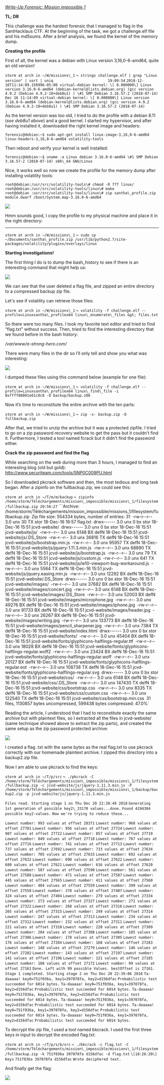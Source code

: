 <u>*Write-Up Forensic: Mission impossible 1*</u>

**TL; DR**

This challenge was the hardest forensic that I managed to flag in the SantHacklaus CTF. At the beginning of the task, we got a challenge.elf file and his md5sums. After a brief analysis, we found the kernel of the memory dump.

**Creating the profile**

First of all, the kernel was a debian with Linux version 3,16,0-6-amd64, quite an old version!

```storm at arch in ~/W/missions\_1```
```↪ strings challenge.elf | grep "Linux version" | sort | uniq                         19:09:54```
```2018-12-16T11:14:09.150996-05:00 virtual-debian kernel: \[ 0.000000\] Linux version 3.16.0-6-amd64 (debian-kernel@lists.debian.org) (gcc version 4.9.2 (Debian 4.9.2-10+deb8u1) ) \#1 SMP Debian 3.16.57-2 (2018-07-14)```
```Dec 16 11:14:09 virtual-debian kernel: \[ 0.000000\] Linux version 3.16.0-6-amd64 (debian-kernel@lists.debian.org) (gcc version 4.9.2 (Debian 4.9.2-10+deb8u1) ) \#1 SMP Debian 3.16.57-2 (2018-07-14)```

As the kernel version was too old, I tried to do the profile with a debian 8.11 (*see deb8u1 above*) and a good kernel. I started my hypervisor, and after having installed it, downloaded the right kernel image and headers:

```forensic@debian:~$ sudo apt-get install linux-image-3,16,0-6-amd64 linux-headers-3,16,0-6-amd64 volatility-tools```

Then reboot and verify your kernel is well installed:

```forensic@debian:~$ uname -a Linux debian 3.16.0-6-amd64 \#1 SMP Debian 3.16.57-2 (2018-07-14) x86\_64 GNU/Linux```

Nice, it works well so now we create the profile for the memory dump after installing volatility tools:

```root@debian:/usr/src/volatility-tools\# chmod -R 777 linux/```
```root@debian:/usr/src/volatility-tools/linux\# make```
```root@debian :usr/src/volatility-tools/linux\# zip santha\_profile.zip module.dwarf /boot/System.map-3.16.0-6-amd64```

![](images/yolo.png)

Hmm sounds good, I copy the profile to my physical machine and place it in the right directory:

****

```storm at arch in ~/W/missions\_1```
```↪ sudo cp ~/Documents/santha\_profile.zip /usr/lib/python2.7/site-packages/volatility/plugins/overlays/linux```

**Starting investigations!**

The first thing I do is to dump the bash\_history to see if there is an interesting command that might help us:

![](images/yolo2.png)

We can see that the user deleted a flag file, and zipped an entire directory to a compressed backup zip file.

Let's see if volatility can retrieve those files:

```storm at arch in ~/W/missions\_1```
```↪ volatility -f challenge.elf --profile=Linuxsantha\_profilex64 linux\_enumerate\_files &gt; files.txt```

So there were too many files. I took my favorite text editor and tried to find “flag.txt” without success. Then, tried to find the interesting directory that we found before in the bash history:

*/var/www/a-strong-hero.com/*

There were many files in the dir so I’ll only tell and show you what was interesting:

![](images/yolo3.png)

I dumped these files using this command below (example for one file):

```storm at arch in ~/W/missions\_1```
```↪ volatility -f challenge.elf --profile=Linuxsantha\_profilex64 linux\_find\_file -i 0xffff88001e61c0c8 -O backup/backup.z06```

Now it’s time to reconstitute the entire archive with the ten parts:

```storm at arch in ~/W/missions\_1```
```↪ zip -s- backup.zip -O fullbackup.zip```

After that, we tried to unzip the archive but it was a protected zipfile. I tried to go on a zip password recovery website to get the pass but it couldn’t find it. Furthermore, I tested a tool named fcrack but it didn’t find the password either.

**Crack the zip password and find the flag**

While searching on the web during more than 3 hours, I managed to find an interesting blog (old but gold): <http://www.securiteam.com/tools/5NP0C009PU.html>

So I downloaded pkcrack software and then, the most tedious and long task began. After a zipinfo on the fullbackup.zip, we could see this:

```storm at arch in ~/T/m/m/backup```
```↪ zipinfo /home/storm/Téléchargements/mission\_impossible/missions\_1/filesystem/fullbackup.zip 20:56:27```
```Archive: /home/storm/Téléchargements/mission\_impossible/missions\_1/filesystem/fullbackup.zip`
`Zip file size: 554334 bytes, number of entries: 31`
`-rw-r--r-- 3.0 unx 30 TX stor 18-Dec-16 16:57 flag.txt`
`drwx------ 3.0 unx 0 bx stor 18-Dec-16 15:51 jcvd-website/`
`drwx------ 3.0 unx 0 bx stor 18-Dec-16 15:51 jcvd-website/js/`
`-rw-r--r-- 3.0 unx 6148 BX defN 18-Dec-16 15:51 jcvd-website/js/.DS\_Store`
`-rw-r--r-- 3.0 unx 36816 TX defN 18-Dec-16 15:51 jcvd-website/js/bootstrap.min.js`
`-rw-r--r-- 3.0 unx 95957 TX defN 18-Dec-16 15:51 jcvd-website/js/jquery-1.11.3.min.js`
`-rw-r--r-- 3.0 unx 68890 TX defN 18-Dec-16 15:51 jcvd-website/js/bootstrap.js`
`-rw-r--r-- 3.0 unx 79 TX defN 18-Dec-16 15:51 jcvd-website/js/custom.js`
`-rw-r--r-- 3.0 unx 641 TX defN 18-Dec-16 15:51 jcvd-website/js/ie10-viewport-bug-workaround.js`
`-rw-r--r-- 3.0 unx 5564 TX defN 18-Dec-16 15:51 jcvd-website/js/jquery.easing.min.js`
`-rw-r--r-- 3.0 unx 12292 BX defN 18-Dec-16 15:51 jcvd-website/.DS\_Store`
`drwx------ 3.0 unx 0 bx stor 18-Dec-16 15:51 jcvd-website/images/`
`-rw-r--r-- 3.0 unx 37682 BX defN 18-Dec-16 15:51 jcvd-website/images/concert.jpg`
`-rw-r--r-- 3.0 unx 6148 BX defN 18-Dec-16 15:51 jcvd-website/images/.DS\_Store`
`-rw-r--r-- 3.0 unx 52003 BX defN 18-Dec-16 15:51 jcvd-website/images/microphone.jpg`
`-rw-r--r-- 3.0 unx 49276 BX defN 18-Dec-16 15:51 jcvd-website/images/iphone.jpg`
`-rw-r--r-- 3.0 unx 91733 BX defN 18-Dec-16 15:51 jcvd-website/images/header.jpg`
`-rw-r--r-- 3.0 unx 26267 BX defN 18-Dec-16 15:51 jcvd-website/images/writing.jpg`
`-rw-r--r-- 3.0 unx 133773 BX defN 18-Dec-16 15:51 jcvd-website/images/pencil\_sharpener.jpg`
`-rw-r--r-- 3.0 unx 7384 TX defN 18-Dec-16 15:51 jcvd-website/index.html`
`drwx------ 3.0 unx 0 bx stor 18-Dec-16 15:51 jcvd-website/fonts/`
`-rw-r--r-- 3.0 unx 45404 BX defN 18-Dec-16 15:51 jcvd-website/fonts/glyphicons-halflings-regular.ttf`
`-rw-r--r-- 3.0 unx 18028 BX defN 18-Dec-16 15:51 jcvd-website/fonts/glyphicons-halflings-regular.woff2`
`-rw-r--r-- 3.0 unx 23424 BX defN 18-Dec-16 15:51 jcvd-website/fonts/glyphicons-halflings-regular.woff`
`-rw-r--r-- 3.0 unx 20127 BX defN 18-Dec-16 15:51 jcvd-website/fonts/glyphicons-halflings-regular.eot`
`-rw-r--r-- 3.0 unx 108738 TX defN 18-Dec-16 15:51 jcvd-website/fonts/glyphicons-halflings-regular.svg`
`drwx------ 3.0 unx 0 bx stor 18-Dec-16 15:51 jcvd-website/css/`
`-rw-r--r-- 3.0 unx 6148 BX defN 18-Dec-16 15:51 jcvd-website/css/.DS\_Store`
`-rw-r--r-- 3.0 unx 147430 TX defN 18-Dec-16 15:51 jcvd-website/css/bootstrap.css`
`-rw-r--r-- 3.0 unx 8335 TX defN 18-Dec-16 15:51 jcvd-website/css/custom.css`
`-rw-r--r-- 3.0 unx 122540 TX defN 18-Dec-16 15:51 jcvd-website/css/bootstrap.min.css`
`31 files, 1130857 bytes uncompressed, 599438 bytes compressed: 47.0%`

Reading the article, I understood that I had to reconstitute exactly the same archive but with plaintext files, so I extracted all the files in jcvd-website/ (same technique showed above to extract the zip parts), and created the same setup as the zip password protected archive:

![](images/yolo4.png)

I created a flag .txt with the same bytes as the real flag.txt to use pkcrack correctly with our homemade plaintext archive. I zipped this directory into a backup2.zip file.

Now I am able to use pkcrack to find the keys:

`storm at arch in ~/T/p/src`
`↪ ./pkcrack -C /home/storm/Téléchargements/mission\_impossible/missions\_1/filesystem/fullbackup.zip -c jcvd-website/js/jquery-1.11.3.min.js -P /home/storm/Téléchargements/mission\_impossible/missions\_1/backup/backup2.zip -p jcvd-website/js/jquery-1.11.3.min.js`

`Files read. Starting stage 1 on Thu Dec 20 22:38:49 2018`
`Generating 1st generation of possible key2\_33170 values...done.`
`Found 4194304 possible key2-values.`
`Now we're trying to reduce these...`

`Lowest number: 993 values at offset 28371`
`Lowest number: 968 values at offset 27781`
`Lowest number: 956 values at offset 27724`
`Lowest number: 907 values at offset 27722`
`Lowest number: 857 values at offset 27719`
`Lowest number: 849 values at offset 27718`
`Lowest number: 767 values at offset 27716`
`Lowest number: 741 values at offset 27713`
`Lowest number: 737 values at offset 27692`
`Lowest number: 733 values at offset 27634`
`Lowest number: 705 values at offset 27633`
`Lowest number: 692 values at offset 27632`
`Lowest number: 690 values at offset 27622`
`Lowest number: 680 values at offset 27621`
`Lowest number: 616 values at offset 27620`
`Lowest number: 587 values at offset 27590`
`Lowest number: 561 values at offset 27588`
`Lowest number: 471 values at offset 27587`
`Lowest number: 445 values at offset 27565`
`Lowest number: 411 values at offset 27560`
`Lowest number: 404 values at offset 27559`
`Lowest number: 399 values at offset 27558`
`Lowest number: 378 values at offset 27407`
`Lowest number: 324 values at offset 27404`
`Lowest number: 279 values at offset 27334`
`Lowest number: 273 values at offset 27327`
`Lowest number: 271 values at offset 27322`
`Lowest number: 268 values at offset 27316`
`Lowest number: 265 values at offset 27315`
`Lowest number: 249 values at offset 27314`
`Lowest number: 247 values at offset 27313`
`Lowest number: 234 values at offset 27312`
`Lowest number: 232 values at offset 27311`
`Lowest number: 221 values at offset 27310`
`Lowest number: 220 values at offset 27309`
`Lowest number: 204 values at offset 27308`
`Lowest number: 185 values at offset 27306`
`Lowest number: 178 values at offset 27305`
`Lowest number: 176 values at offset 27284`
`Lowest number: 168 values at offset 27283`
`Lowest number: 148 values at offset 27279`
`Lowest number: 146 values at offset 27202`
`Lowest number: 143 values at offset 27197`
`Lowest number: 141 values at offset 27196`
`Lowest number: 121 values at offset 27185`
`Lowest number: 108 values at offset 27172`
`Lowest number: 99 values at offset 27161`
`Done. Left with 99 possible Values. bestOffset is 27161.`
`Stage 1 completed. Starting stage 2 on Thu Dec 20 22:39:06 2018`
`Ta-daaaaa! key0=751f036a, key1=397078fa, key2=d156dfac`
`Probabilistic test succeeded for 6014 bytes.`
`Ta-daaaaa! key0=751f036a, key1=397078fa, key2=d156dfac`
`Probabilistic test succeeded for 6014 bytes.`
`Ta-daaaaa! key0=751f036a, key1=397078fa, key2=d156dfac`
`Probabilistic test succeeded for 6014 bytes.`
`Ta-daaaaa! key0=751f036a, key1=397078fa, key2=d156dfac`
`Probabilistic test succeeded for 6014 bytes.`
`Ta-daaaaa! key0=751f036a, key1=397078fa, key2=d156dfac`
`Probabilistic test succeeded for 6014 bytes.`
`Ta-daaaaa! key0=751f036a, key1=397078fa, key2=d156dfac`
`Probabilistic test succeeded for 6014 bytes.`

To decrypt the zip file, I used a tool named bkcrack. I used the first three keys in input to decrypt the encoded flag.txt:

`storm at arch in ~/T/p/s/b/src`
`↪ ./bkcrack -c flag.txt -C /home/storm/Téléchargements/mission\_impossible/missions\_1/filesystem/fullbackup.zip -k 751f036a 397078fa d156dfac -d flag.txt`
`\[18:26:20\] Keys`
`751f036a 397078fa d156dfac`
`Wrote deciphered text.`

And finally get the flag:

![](images/yolo5.png)
